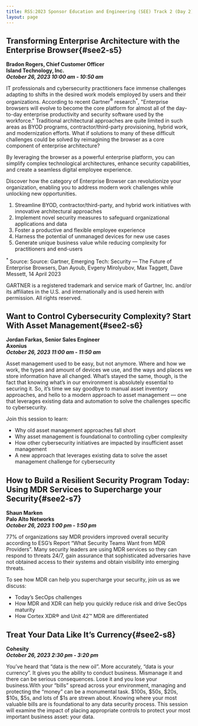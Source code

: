 ```yaml
---
title: RSS:2023 Sponsor Education and Engineering (SEE) Track 2 (Day 2)
layout: page
---
```

## Transforming Enterprise Architecture with the Enterprise Browser{#see2-s5}
**Bradon Rogers, Chief Customer Officer<br>
Island Technology, Inc.<br>
*October 26, 2023 10:00 am - 10:50 am***

IT professionals and cybersecurity practitioners face immense challenges adapting to shifts in the desired work models employed by users and their organizations. According to recent Gartner<sup>&reg;</sup> research<sup>*</sup>, "Enterprise browsers will evolve to become the core platform for almost all of the day-to-day enterprise productivity and security software used by the workforce." Traditional architectural approaches are quite limited in such areas as BYOD programs, contractor/third-party provisioning, hybrid work, and modernization efforts. What if solutions to many of these difficult challenges could be solved by reimagining the browser as a core component of enterprise architecture?

By leveraging the browser as a powerful enterprise platform, you can simplify complex technological architectures, enhance security capabilities, and create a seamless digital employee experience. 

Discover how the category of Enterprise Browser can revolutionize your organization, enabling you to address modern work challenges while unlocking new opportunities.

1. Streamline BYOD, contractor/third-party, and hybrid work initiatives with innovative architectural approaches
2. Implement novel security measures to safeguard organizational applications and data
3. Foster a productive and flexible employee experience
4. Harness the potential of unmanaged devices for new use cases
5. Generate unique business value while reducing complexity for practitioners and end-users

<sup>*</sup> Source: Source: Gartner, Emerging Tech: Security — The Future of Enterprise Browsers, Dan Ayoub, Evgeny Mirolyubov, Max Taggett, Dave Messett, 14 April 2023 

GARTNER is a registered trademark and service mark of Gartner, Inc. and/or its affiliates in the U.S. and internationally and is used herein with permission. All rights reserved.

## Want to Control Cybersecurity Complexity? Start With Asset Management{#see2-s6}
**Jordan Farkas, Senior Sales Engineer<br>
Axonius<br>
*October 26, 2023 11:00 am - 11:50 am***

Asset management used to be easy, but not anymore. Where and how we work, the types and amount of devices we use, and the ways and places we store information have all changed. What’s stayed the same, though, is the fact that knowing what’s in our environment is absolutely essential to securing it.
So, it’s time we say goodbye to manual asset inventory approaches, and hello to a modern approach to asset management — one that leverages existing data and automation to solve the challenges specific to cybersecurity.

Join this session to learn:
- Why old asset management approaches fall short
- Why asset management is foundational to controlling cyber complexity
- How other cybersecurity initiatives are impacted by insufficient asset management
- A new approach that leverages existing data to solve the asset management challenge for cybersecurity

## How to Build a Resilient Security Program Today: Using MDR Services to Supercharge your Security{#see2-s7}
**Shaun Marken<br>
Palo Alto Networks<br>
*October 26, 2023 1:00 pm - 1:50 pm***

77% of organizations say MDR providers improved overall security according to ESG’s Report “What Security Teams Want from MDR Providers”. Many security leaders are using MDR services so they can respond to threats 24/7, gain assurance that sophisticated adversaries have not obtained access to their systems and obtain visibility into emerging threats.

To see how MDR can help you supercharge your security, join us as we discuss:
- Today’s SecOps challenges
- How MDR and XDR can help you quickly reduce risk and drive SecOps maturity
- How Cortex XDR® and Unit 42™ MDR are differentiated

## Treat Your Data Like It’s Currency{#see2-s8}
**Cohesity<br>
*October 26, 2023 2:30 pm - 3:20 pm***

You’ve heard that “data is the new oil”. More accurately, “data is your currency”. It gives you the ability to conduct business. Mismanage it and there can be serious consequences. Lose it and you lose your business.With your “bills” spread across your environment, managing and protecting the “money” can be a monumental task. $100s, $50s, $20s, $10s, $5s, and lots of $1s are strewn about. Knowing where your most valuable bills are is foundational to any data security process. This session will examine the impact of placing appropriate controls to protect your most important business asset: your data.
